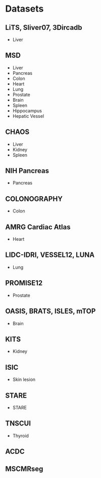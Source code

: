 # Datasets

## LiTS, Sliver07, 3Dircadb
-	Liver

## MSD
-	Liver
-	Pancreas
-	Colon
-	Heart
-	Lung
-	Prostate
-	Brain
-	Spleen
-	Hippocampus
-	Hepatic Vessel

## CHAOS
-	Liver
-	Kidney
-	Spleen

## NIH Pancreas
-	Pancreas

## COLONOGRAPHY
-	Colon

## AMRG Cardiac Atlas
-	Heart

## LIDC-IDRI, VESSEL12, LUNA
-	Lung

## PROMISE12
-	Prostate

## OASIS, BRATS, ISLES, mTOP
-	Brain

## KITS
-	Kidney

## ISIC
-	Skin lesion

## STARE
-	STARE

## TNSCUI
-	Thyroid


## ACDC

## MSCMRseg

















